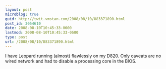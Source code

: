```yaml
---
layout: post
microblog: true
guid: http://twit.vmstan.com/2008/08/10/883371890.html
post_id: 3054610
date: 2008-08-10T10:45:33-0600
lastmod: 2008-08-10T10:45:33-0600
type: post
url: /2008/08/10/883371890.html
---
```

I have Leopard running (almost) flawlessly on my D820. Only caveats are no wired network and had to disable a processing core in the BIOS.
